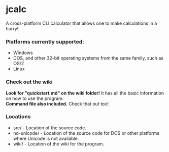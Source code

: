 # jcalc
A cross-platform CLI calculator that allows one to make calculations in a hurry! 

### Platforms currently supported:
- Windows
- DOS, and other 32-bit operating systems from the same family, such as OS/2
- Linux

### Check out the wiki
**Look for "quickstart.md" on the wiki folder!** It has all the basic information on how to use the program.  
**Command file also included.** Check that out too!  


### Locations
- src/ - Location of the source code.
- no-unicode/ - Location of the source code for DOS or other platforms where Unicode is not available.
- wiki/ - Location of the wiki for the program.
